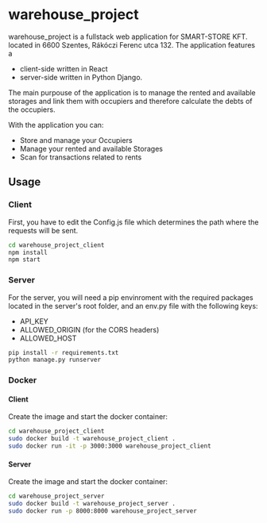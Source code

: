 # warehouse_project

warehouse_project is a fullstack web application for SMART-STORE KFT. located in 6600 Szentes, Rákóczi Ferenc utca 132. The application features a 
 - client-side written in React
 - server-side written in Python Django.

The main purpouse of the application is to manage the rented and available storages and link them with occupiers and therefore calculate the debts of the occupiers. 

With the application you can:

- Store and manage your Occupiers
- Manage your rented and available Storages
- Scan for transactions related to rents

## Usage

### Client

First, you have to edit the Config.js file which determines the path where the requests will be sent.

```bash
cd warehouse_project_client
npm install
npm start
```

### Server

For the server, you will need a pip envinroment with the required packages located in the server's root folder, and an env.py file with the following keys:

- API_KEY
- ALLOWED_ORIGIN (for the CORS headers)
- ALLOWED_HOST

```bash
pip install -r requirements.txt
python manage.py runserver
```
### Docker

#### Client

Create the image and start the docker container:

```bash
cd warehouse_project_client
sudo docker build -t warehouse_project_client .
sudo docker run -it -p 3000:3000 warehouse_project_client
```

#### Server

Create the image and start the docker container:

```bash
cd warehouse_project_server
sudo docker build -t warehouse_project_server .
sudo docker run -p 8000:8000 warehouse_project_server
```


